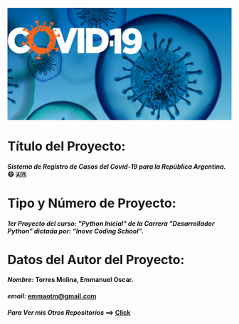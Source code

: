 ![Logo del Proyecto](logo_covid-19.jpg)

# **Título del Proyecto:** 
 #### *Sistema de Registro de Casos del Covid-19 para la República Argentina.* :mask: :argentina:
 
# **Tipo y Número de Proyecto:**
 #### *1er Proyecto del curso: "Python Inicial" de la Carrera "Desarrollador Python" dictada por: "Inove Coding School".*
 
# **Datos del Autor del Proyecto:**
 #### *Nombre:* Torres Molina, Emmanuel Oscar.
 #### *email:* emmaotm@gmail.com
 #### *Para Ver mis Otros Repositorios* ==> [Click](https://github.com/eotorresmolina?tab=repositories)

 
